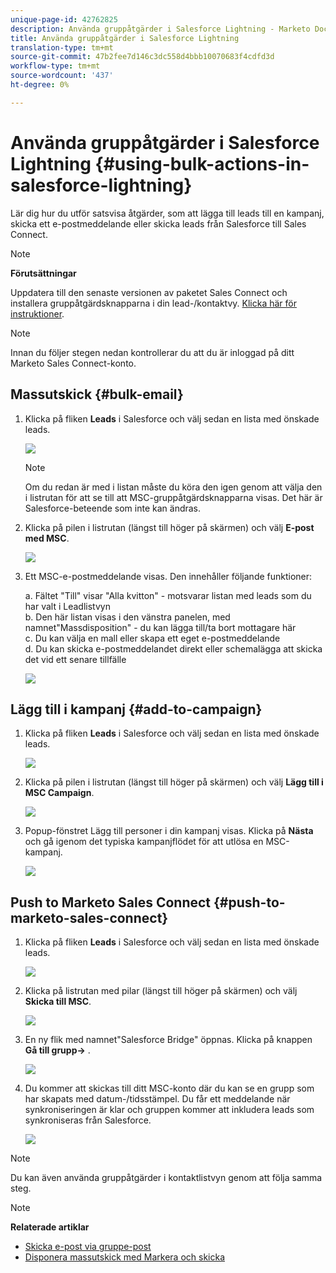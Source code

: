 ```yaml
---
unique-page-id: 42762825
description: Använda gruppåtgärder i Salesforce Lightning - Marketo Docs - Produktdokumentation
title: Använda gruppåtgärder i Salesforce Lightning
translation-type: tm+mt
source-git-commit: 47b2fee7d146c3dc558d4bbb10070683f4cdfd3d
workflow-type: tm+mt
source-wordcount: '437'
ht-degree: 0%

---
```



# Använda gruppåtgärder i Salesforce Lightning {#using-bulk-actions-in-salesforce-lightning}

Lär dig hur du utför satsvisa åtgärder, som att lägga till leads till en kampanj, skicka ett e-postmeddelande eller skicka leads från Salesforce till Sales Connect.

>[!NOTE]
>
>**Förutsättningar**
>
>Uppdatera till den senaste versionen av paketet Sales Connect och installera gruppåtgärdsknapparna i din lead-/kontaktvy. [Klicka här för instruktioner](http://s3.amazonaws.com/tout-user-store/salesforce/assets/SF+Guide+for+Lightning.pdf).

>[!NOTE]
>
>Innan du följer stegen nedan kontrollerar du att du är inloggad på ditt Marketo Sales Connect-konto.

## Massutskick {#bulk-email}

1. Klicka på fliken **Leads** i Salesforce och välj sedan en lista med önskade leads.

   ![](assets/one-6.png)

   >[!NOTE]
   >
   >Om du redan är med i listan måste du köra den igen genom att välja den i listrutan för att se till att MSC-gruppåtgärdsknapparna visas. Det här är Salesforce-beteende som inte kan ändras.

1. Klicka på pilen i listrutan (längst till höger på skärmen) och välj **E-post med MSC**.

   ![](assets/two-6.png)

1. Ett MSC-e-postmeddelande visas. Den innehåller följande funktioner:

   a. Fältet &quot;Till&quot; visar &quot;Alla kvitton&quot; - motsvarar listan med leads som du har valt i Leadlistvyn\
   b. Den här listan visas i den vänstra panelen, med namnet&quot;Massdisposition&quot; - du kan lägga till/ta bort mottagare här\
   c. Du kan välja en mall eller skapa ett eget e-postmeddelande\
   d. Du kan skicka e-postmeddelandet direkt eller schemalägga att skicka det vid ett senare tillfälle

   ![](assets/three-5.png)

## Lägg till i kampanj {#add-to-campaign}

1. Klicka på fliken **Leads** i Salesforce och välj sedan en lista med önskade leads.

   ![](assets/four-4.png)

1. Klicka på pilen i listrutan (längst till höger på skärmen) och välj **Lägg till i MSC Campaign**.

   ![](assets/five-4.png)

1. Popup-fönstret Lägg till personer i din kampanj visas. Klicka på **Nästa** och gå igenom det typiska kampanjflödet för att utlösa en MSC-kampanj.

   ![](assets/six-1.png)

## Push to Marketo Sales Connect {#push-to-marketo-sales-connect}

1. Klicka på fliken **Leads** i Salesforce och välj sedan en lista med önskade leads.

   ![](assets/seven-2.png)

1. Klicka på listrutan med pilar (längst till höger på skärmen) och välj **Skicka till MSC**.

   ![](assets/eight-2.png)

1. En ny flik med namnet&quot;Salesforce Bridge&quot; öppnas. Klicka på knappen **Gå till grupp→** .

   ![](assets/nine-2.png)

1. Du kommer att skickas till ditt MSC-konto där du kan se en grupp som har skapats med datum-/tidsstämpel. Du får ett meddelande när synkroniseringen är klar och gruppen kommer att inkludera leads som synkroniseras från Salesforce.

   ![](assets/ten-1.png)

>[!NOTE]
>
>Du kan även använda gruppåtgärder i kontaktlistvyn genom att följa samma steg.

>[!NOTE]
>
>**Relaterade artiklar**
>
>* [Skicka e-post via gruppe-post](http://docs.marketo.com/x/KAQ6Ag)
>* [Disponera massutskick med Markera och skicka](http://docs.marketo.com/display/public/DOCS/Composing+Bulk+Emails+with+Select+and+Send#ComposingBulkEmailswithSelectandSend-SendingEmails)

>



